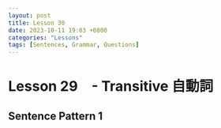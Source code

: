 ```yaml
--- 
layout: post 
title: Lesson 30
date: 2023-10-11 19:03 +0800 
categories: "Lessons"
tags: [Sentences, Grammar, Questions]
---
```

  
# Lesson 29　- Transitive 自動詞

## Sentence Pattern 1
